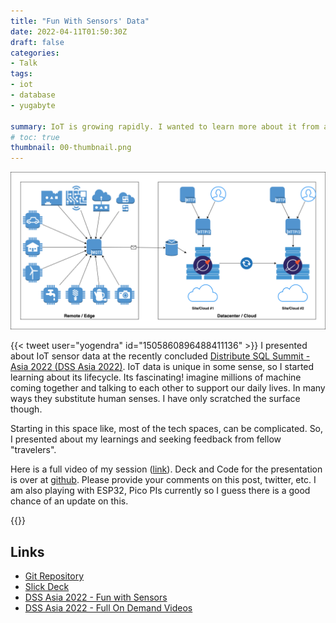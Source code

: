 ```yaml
---
title: "Fun With Sensors' Data"
date: 2022-04-11T01:50:30Z
draft: false
categories:
- Talk
tags:
- iot
- database
- yugabyte

summary: IoT is growing rapidly. I wanted to learn more about it from an enterprise and data centric aspect of it. Here are my first of my learnings
# toc: true
thumbnail: 00-thumbnail.png
---
```


![::img-fit](01-simple-architecture.png)

{{< tweet user="yogendra" id="1505860896488411136" >}}
I presented about IoT sensor data at the recently concluded [Distribute SQL Summit - Asia 2022 (DSS Asia 2022)][event-site]. IoT data is unique in some sense, so I started learning about its lifecycle. Its fascinating! imagine millions of machine coming together and talking to each other to support our daily lives. In many ways they substitute human senses. I have only scratched the surface though.

Starting in this space like, most of the tech spaces, can be complicated. So, I presented about my learnings and seeking feedback from fellow "travelers".

Here is a full video of my session ([link][talk-video]). Deck and Code for the presentation is over at [github][talk-repo]. Please provide your comments on this post, twitter, etc. I am also playing with ESP32, Pico PIs currently so I guess there is a good chance of an update on this.

{{<youtube bmB49FrqEwY>}}

## Links

- [Git Repository][talk-repo]
- [Slick Deck][talk-deck]
- [DSS Asia 2022 - Fun with Sensors][talk-video]
- [DSS Asia 2022 - Full On Demand Videos][event-video-playlist]

[event-video-playlist]: https://www.youtube.com/playlist?list=PL8Z3vt4qJTkLHN2fMG6l5QN01_XIjo_eM
[event-site]: https://asia.distributedsql.org/
[talk-video]: https://www.youtube.com/watch?v=bmB49FrqEwY&list=PL8Z3vt4qJTkLHN2fMG6l5QN01_XIjo_eM&index=15
[talk-repo]: https://github.com/yogendra/fun-with-sensors-data
[talk-deck]: https://github.com/yogendra/fun-with-sensors-data/blob/main/slides.pdf
